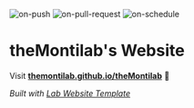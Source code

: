 
  ![on-push](../../actions/workflows/on-push.yaml/badge.svg)
  ![on-pull-request](../../actions/workflows/on-pull-request.yaml/badge.svg)
  ![on-schedule](../../actions/workflows/on-schedule.yaml/badge.svg)

  # theMontilab's Website

  Visit **[themontilab.github.io/theMontilab](https://themontilab.github.io/theMontilab)** 🚀

  _Built with [Lab Website Template](https://greene-lab.gitbook.io/lab-website-template-docs)_
